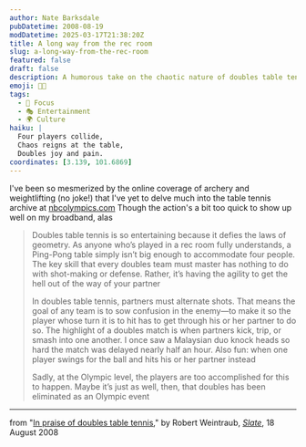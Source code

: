 ```yaml
---
author: Nate Barksdale
pubDatetime: 2008-08-19
modDatetime: 2025-03-17T21:38:20Z
title: A long way from the rec room
slug: a-long-way-from-the-rec-room
featured: false
draft: false
description: A humorous take on the chaotic nature of doubles table tennis from Robert Weintraub.
emoji: 🤜🤛
tags:
  - 🎯 Focus
  - 🎭 Entertainment
  - 🌍 Culture
haiku: |
  Four players collide,  
  Chaos reigns at the table,  
  Doubles joy and pain.
coordinates: [3.139, 101.6869]
---
```


I've been so mesmerized by the online coverage of archery and weightlifting (no joke!) that I've yet to delve much into the table tennis archive at [nbcolympics.com](http://web.archive.org/web/20091103013321/http://www.nbcolympics.com/tabletennis/index.html) Though the action's a bit too quick to show up well on my broadband, alas

> Doubles table tennis is so entertaining because it defies the laws of geometry. As anyone who’s played in a rec room fully understands, a Ping-Pong table simply isn’t big enough to accommodate four people. The key skill that every doubles team must master has nothing to do with shot-making or defense. Rather, it’s having the agility to get the hell out of the way of your partner
>
> In doubles table tennis, partners must alternate shots. That means the goal of any team is to sow confusion in the enemy—to make it so the player whose turn it is to hit has to get through his or her partner to do so. The highlight of a doubles match is when partners kick, trip, or smash into one another. I once saw a Malaysian duo knock heads so hard the match was delayed nearly half an hour. Also fun: when one player swings for the ball and hits his or her partner instead
>
> Sadly, at the Olympic level, the players are too accomplished for this to happen. Maybe it’s just as well, then, that doubles has been eliminated as an Olympic event

---

from "[In praise of doubles table tennis](http://www.slate.com/id/2197722/?from=rss)," by Robert Weintraub, [_Slate_](http://www.slate.com/id/2197722/?from=rss), 18 August 2008
